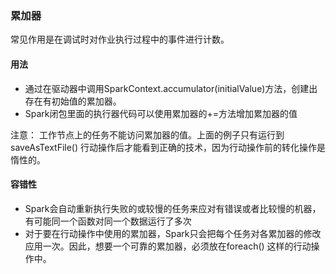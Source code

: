 ### 累加器
常见作用是在调试时对作业执行过程中的事件进行计数。

#### 用法
* 通过在驱动器中调用SparkContext.accumulator(initialValue)方法，创建出存在有初始值的累加器。
* Spark闭包里面的执行器代码可以使用累加器的+=方法增加累加器的值

注意： 工作节点上的任务不能访问累加器的值。上面的例子只有运行到saveAsTextFile() 行动操作后才能看到正确的技术，因为行动操作前的转化操作是惰性的。

#### 容错性
* Spark会自动重新执行失败的或较慢的任务来应对有错误或者比较慢的机器，有可能同一个函数对同一个数据运行了多次
* 对于要在行动操作中使用的累加器，Spark只会把每个任务对各累加器的修改应用一次。因此，想要一个可靠的累加器，必须放在foreach() 这样的行动操作中。
